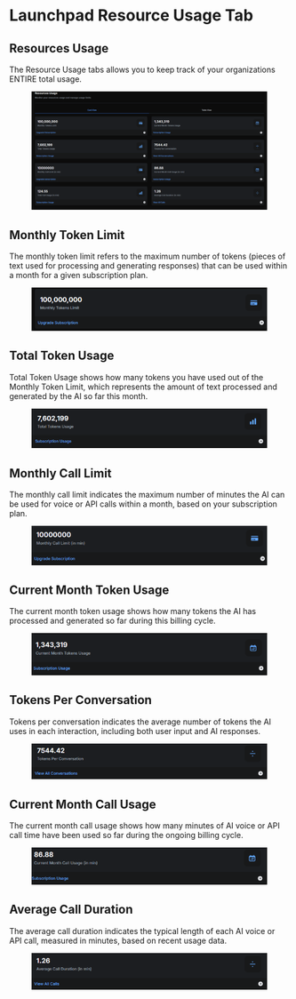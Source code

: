 # Launchpad Resource Usage Tab

## Resources Usage

The Resource Usage tabs allows you to keep track of your organizations ENTIRE total usage.

<figure><img src="../../.gitbook/assets/image (7).png" alt=""><figcaption></figcaption></figure>

## Monthly Token Limit

The monthly token limit refers to the maximum number of tokens (pieces of text used for processing and generating responses) that can be used within a month for a given subscription plan.

<figure><img src="../../.gitbook/assets/image (1) (1) (1) (1) (1) (1).png" alt=""><figcaption></figcaption></figure>

## Total Token Usage

Total Token Usage shows how many tokens you have used out of the Monthly Token Limit, which represents the amount of text processed and generated by the AI so far this month.

<figure><img src="../../.gitbook/assets/image (2) (1) (1) (1) (1) (1).png" alt=""><figcaption></figcaption></figure>

## Monthly Call Limit

The monthly call limit indicates the maximum number of minutes the AI can be used for voice or API calls within a month, based on your subscription plan.

<figure><img src="../../.gitbook/assets/image (3) (1) (1) (1) (1) (1).png" alt=""><figcaption></figcaption></figure>

## Current Month Token Usage

The current month token usage shows how many tokens the AI has processed and generated so far during this billing cycle.

<figure><img src="../../.gitbook/assets/image (4) (1) (1) (1) (1).png" alt=""><figcaption></figcaption></figure>

## Tokens Per Conversation

Tokens per conversation indicates the average number of tokens the AI uses in each interaction, including both user input and AI responses.

<figure><img src="../../.gitbook/assets/63c1c394-cdc8-4023-ac5c-ee7ef2364c49.png" alt=""><figcaption></figcaption></figure>

## Current Month Call Usage

The current month call usage shows how many minutes of AI voice or API call time have been used so far during the ongoing billing cycle.

<figure><img src="../../.gitbook/assets/ef3012a6-ae4b-4154-99ac-a8f72fe2bbec.png" alt=""><figcaption></figcaption></figure>

## Average Call Duration

The average call duration indicates the typical length of each AI voice or API call, measured in minutes, based on recent usage data.

<figure><img src="../../.gitbook/assets/09d0bf9f-6e01-47c9-a6f0-f8427473cd4e.png" alt=""><figcaption></figcaption></figure>

